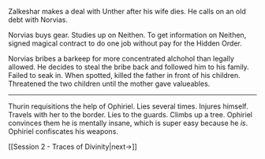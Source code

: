 Zalkeshar makes a deal with Unther after his wife dies. He calls on an old debt with Norvias. 

Norvias buys gear. Studies up on Neithen. To get information on Neithen, signed magical contract to do one job without pay for the Hidden Order.

Norvias bribes a barkeep for more concentrated alchohol than legally allowed. He decides to steal the bribe back and followed him to his family. Failed to seak in. When spotted, killed the father in front of his children. Threatened the two children until the mother gave valueables.

---
Thurin requisitions the help of Ophiriel. Lies several times. Injures himself. Travels with her to the border. Lies to the guards. Climbs up a tree. Ophiriel convinces them he is mentally insane, which is super easy because he _is_. Ophiriel confiscates his weapons.

[[Session 2 - Traces of Divinity|next->]]